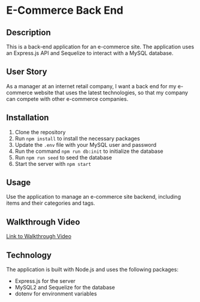# E-Commerce Back End

## Description

This is a back-end application for an e-commerce site. The application uses an Express.js API and Sequelize to interact with a MySQL database. 

## User Story

As a manager at an internet retail company, I want a back end for my e-commerce website that uses the latest technologies, so that my company can compete with other e-commerce companies.

## Installation

1. Clone the repository
2. Run `npm install` to install the necessary packages
3. Update the `.env` file with your MySQL user and password
4. Run the command `npm run db:init` to initialize the database
5. Run `npm run seed` to seed the database
6. Start the server with `npm start`

## Usage

Use the application to manage an e-commerce site backend, including items and their categories and tags.

## Walkthrough Video

[Link to Walkthrough Video](https://drive.google.com/file/d/1sMKM8PV2fzdg0P7wRFftP1IC9ZCAbbUH/view)

## Technology

The application is built with Node.js and uses the following packages:
- Express.js for the server
- MySQL2 and Sequelize for the database
- dotenv for environment variables
